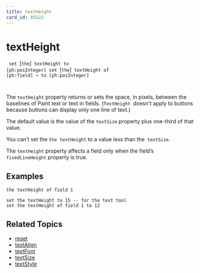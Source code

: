 ```yaml
---
title: textHeight
card_id: 85522
---
```


# textHeight

<code> set </code>[<code>the</code>]<code> textHeight to [ph:posInteger] set </code>[<code>the</code>]<code> textHeight of [ph:field] ¬     to [ph:posInteger]

</code>The <code>textHeight</code> property returns or sets the space, in pixels, between the baselines of Paint text or text in fields. (<code>TextHeight </code>doesn't apply to buttons because buttons can display only one line of text.)

The default value is the value of the <code>textSize</code> property plus one-third of that value. 

 You can’t set the <code>the textHeight</code> to a value less than the<code> textSize</code>.

The <code>textHeight</code> property affects a field only when the field’s <code>fixedLineHeight</code> property is true. 


## Examples

```
the textHeight of field 1

set the textHeight to 15 -- for the text tool
set the textHeight of field 1 to 12
```

## Related Topics

* [reset](/HyperTalkReference/commands/reset)
* [textAlign](/HyperTalkReference/properties/textAlign)
* [textFont](/HyperTalkReference/properties/textFont)
* [textSize](/HyperTalkReference/properties/textSize)
* [textStyle](/HyperTalkReference/properties/textStyle)
